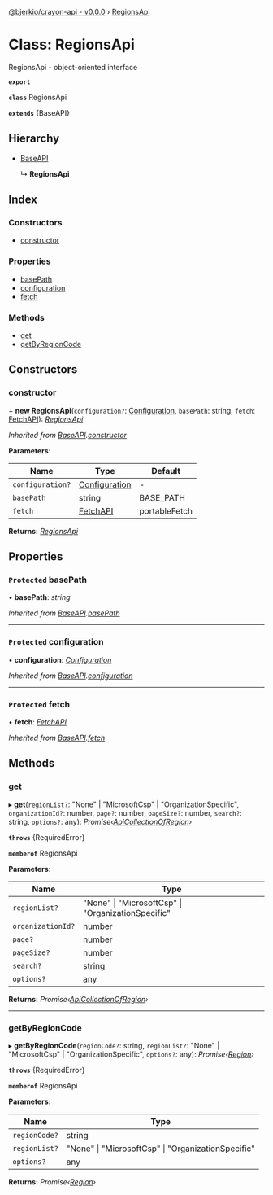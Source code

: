 [@bjerkio/crayon-api - v0.0.0](../README.md) › [RegionsApi](regionsapi.md)

# Class: RegionsApi

RegionsApi - object-oriented interface

**`export`** 

**`class`** RegionsApi

**`extends`** {BaseAPI}

## Hierarchy

* [BaseAPI](baseapi.md)

  ↳ **RegionsApi**

## Index

### Constructors

* [constructor](regionsapi.md#constructor)

### Properties

* [basePath](regionsapi.md#protected-basepath)
* [configuration](regionsapi.md#protected-configuration)
* [fetch](regionsapi.md#protected-fetch)

### Methods

* [get](regionsapi.md#get)
* [getByRegionCode](regionsapi.md#getbyregioncode)

## Constructors

###  constructor

\+ **new RegionsApi**(`configuration?`: [Configuration](configuration.md), `basePath`: string, `fetch`: [FetchAPI](../interfaces/fetchapi.md)): *[RegionsApi](regionsapi.md)*

*Inherited from [BaseAPI](baseapi.md).[constructor](baseapi.md#constructor)*

**Parameters:**

Name | Type | Default |
------ | ------ | ------ |
`configuration?` | [Configuration](configuration.md) | - |
`basePath` | string |  BASE_PATH |
`fetch` | [FetchAPI](../interfaces/fetchapi.md) |  portableFetch |

**Returns:** *[RegionsApi](regionsapi.md)*

## Properties

### `Protected` basePath

• **basePath**: *string*

*Inherited from [BaseAPI](baseapi.md).[basePath](baseapi.md#protected-basepath)*

___

### `Protected` configuration

• **configuration**: *[Configuration](configuration.md)*

*Inherited from [BaseAPI](baseapi.md).[configuration](baseapi.md#protected-configuration)*

___

### `Protected` fetch

• **fetch**: *[FetchAPI](../interfaces/fetchapi.md)*

*Inherited from [BaseAPI](baseapi.md).[fetch](baseapi.md#protected-fetch)*

## Methods

###  get

▸ **get**(`regionList?`: "None" | "MicrosoftCsp" | "OrganizationSpecific", `organizationId?`: number, `page?`: number, `pageSize?`: number, `search?`: string, `options?`: any): *Promise‹[ApiCollectionOfRegion](../interfaces/apicollectionofregion.md)›*

**`throws`** {RequiredError}

**`memberof`** RegionsApi

**Parameters:**

Name | Type |
------ | ------ |
`regionList?` | "None" &#124; "MicrosoftCsp" &#124; "OrganizationSpecific" |
`organizationId?` | number |
`page?` | number |
`pageSize?` | number |
`search?` | string |
`options?` | any |

**Returns:** *Promise‹[ApiCollectionOfRegion](../interfaces/apicollectionofregion.md)›*

___

###  getByRegionCode

▸ **getByRegionCode**(`regionCode?`: string, `regionList?`: "None" | "MicrosoftCsp" | "OrganizationSpecific", `options?`: any): *Promise‹[Region](../interfaces/region.md)›*

**`throws`** {RequiredError}

**`memberof`** RegionsApi

**Parameters:**

Name | Type |
------ | ------ |
`regionCode?` | string |
`regionList?` | "None" &#124; "MicrosoftCsp" &#124; "OrganizationSpecific" |
`options?` | any |

**Returns:** *Promise‹[Region](../interfaces/region.md)›*
